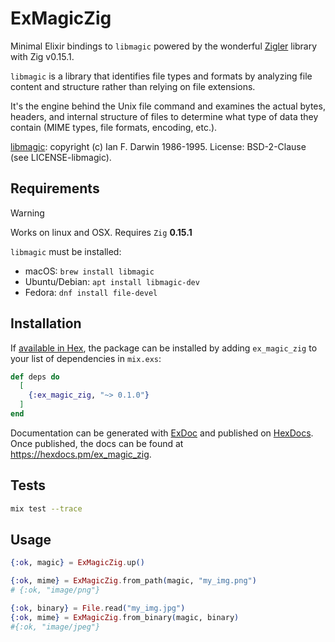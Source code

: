# ExMagicZig

Minimal Elixir bindings to `libmagic` powered by the wonderful [Zigler](https://hexdocs.pm/zigler/readme.html) library with Zig v0.15.1.

`libmagic` is a library that identifies file types and formats by analyzing file content and structure rather than relying on file extensions.

It's the engine behind the Unix file command and examines the actual bytes, headers, and internal structure of files to determine what type of data they contain (MIME types, file formats, encoding, etc.).

[libmagic]((https://man7.org/linux/man-pages/man3/libmagic.3.html#LIBRARY)): copyright (c) Ian F. Darwin 1986-1995.
License: BSD-2-Clause (see LICENSE-libmagic).

## Requirements

> [!WARNING]
> Works on linux and OSX.
> Requires `Zig`  **0.15.1**

`libmagic` must be installed:

- macOS: `brew install libmagic`
- Ubuntu/Debian: `apt install libmagic-dev`
- Fedora: `dnf install file-devel`
  
## Installation

If [available in Hex](https://hex.pm/docs/publish), the package can be installed
by adding `ex_magic_zig` to your list of dependencies in `mix.exs`:

```elixir
def deps do
  [
    {:ex_magic_zig, "~> 0.1.0"}
  ]
end
```

Documentation can be generated with [ExDoc](https://github.com/elixir-lang/ex_doc)
and published on [HexDocs](https://hexdocs.pm). Once published, the docs can
be found at <https://hexdocs.pm/ex_magic_zig>.

## Tests

```sh
mix test --trace
```

## Usage

```elixir
{:ok, magic} = ExMagicZig.up()

{:ok, mime} = ExMagicZig.from_path(magic, "my_img.png")
# {:ok, "image/png"}

{:ok, binary} = File.read("my_img.jpg")
{:ok, mime} = ExMagicZig.from_binary(magic, binary)
#{:ok, "image/jpeg"}
```
